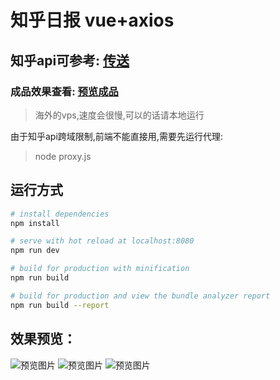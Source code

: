 # 知乎日报 vue+axios

## 知乎api可参考: [传送](https://github.com/izzyleung/ZhihuDailyPurify/wiki/%E7%9F%A5%E4%B9%8E%E6%97%A5%E6%8A%A5-API-%E5%88%86%E6%9E%90)

### 成品效果查看: [预览成品](https://zhouyijieqm.github.io/zhihudaily/dist/index.html) 
> 海外的vps,速度会很慢,可以的话请本地运行

由于知乎api跨域限制,前端不能直接用,需要先运行代理:
> node proxy.js

## 运行方式

``` bash
# install dependencies
npm install

# serve with hot reload at localhost:8080
npm run dev

# build for production with minification
npm run build

# build for production and view the bundle analyzer report
npm run build --report
```
## 效果预览：
![预览图片](https://zhouyijieqm.github.io/zhihudaily/preview/pv0.png)
![预览图片](https://zhouyijieqm.github.io/zhihudaily/preview/pv1.png)
![预览图片](https://zhouyijieqm.github.io/zhihudaily/preview/pv2.png)
